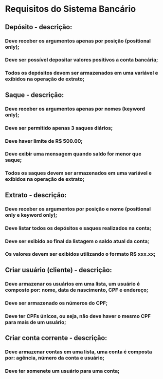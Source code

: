 # Requisitos do Sistema Bancário

## Depósito - descrição:
### Deve receber os argumentos apenas por posição (positional only);
### Deve ser possível depositar valores positivos a conta bancária;
### Todos os depósitos devem ser armazenados em uma variável e exibidos na operação de extrato;

## Saque - descrição:
### Deve receber os argumentos apenas por nomes (keyword only);
### Deve ser permitido apenas 3 saques diários;
### Deve haver limite de R$ 500.00;
### Deve exibir uma mensagem quando saldo for menor que saque;
### Todos os saques devem ser armazenados em uma variável e exibidos na operação de extrato;

## Extrato - descrição:
### Deve receber os argumentos por posição e nome (positional only e keyword only);
### Deve listar todos os depósitos e saques realizados na conta;
### Deve ser exibido ao final da listagem o saldo atual da conta;
### Os valores devem ser exibidos utilizando o formato R$ xxx.xx;

## Criar usuário (cliente) - descrição:
### Deve armazenar os usuários em uma lista, um usuário é composto por: nome, data de nascimento, CPF e endereço;
### Deve ser armazenado os números do CPF;
### Deve ter CPFs únicos, ou seja, não deve haver o mesmo CPF para mais de um usuário;

## Criar conta corrente - descrição:
### Deve armazenar contas em uma lista, uma conta é composta por: agência, número da conta e usuário;
### Deve ter somenete um usuário para uma conta;